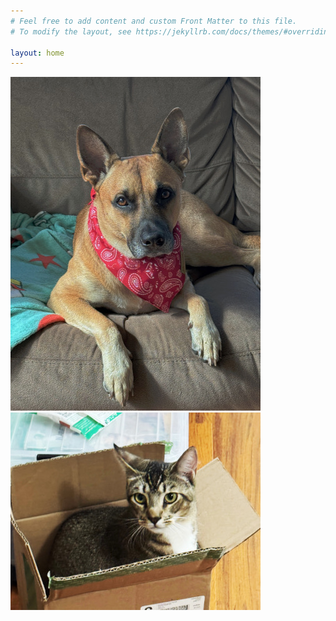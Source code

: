 ```yaml
---
# Feel free to add content and custom Front Matter to this file.
# To modify the layout, see https://jekyllrb.com/docs/themes/#overriding-theme-defaults

layout: home
---
```


![Koa](assets/images/IMG_9849.jpeg)
![Micawber](assets/images/IMG_9882.jpeg)
